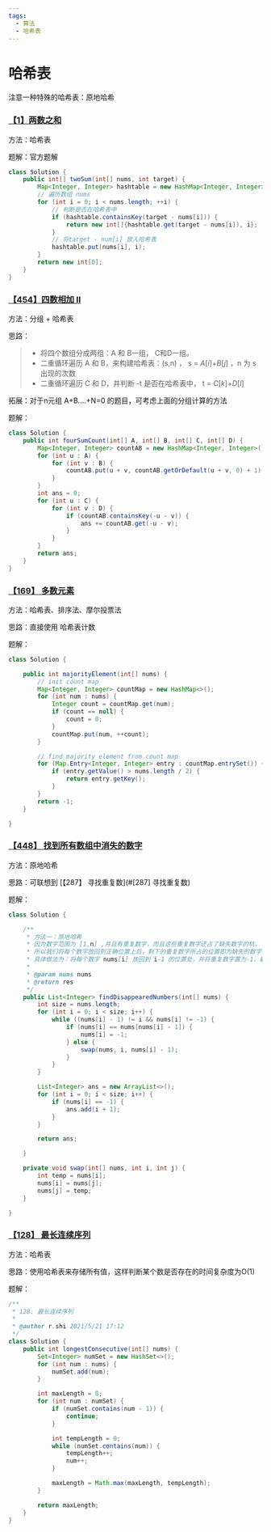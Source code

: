 ```yaml
---
tags:
  - 算法
  - 哈希表
---
```

# 哈希表

注意一种特殊的哈希表：原地哈希

### [【1】两数之和](https://leetcode-cn.com/problems/two-sum/)

方法：哈希表

题解：官方题解

```java
class Solution {
    public int[] twoSum(int[] nums, int target) {
        Map<Integer, Integer> hashtable = new HashMap<Integer, Integer>();
        // 遍历数组 nums
        for (int i = 0; i < nums.length; ++i) {
            // 判断是否在哈希表中
            if (hashtable.containsKey(target - nums[i])) {
                return new int[]{hashtable.get(target - nums[i]), i};
            }
            // 将target - num[i] 放入哈希表
            hashtable.put(nums[i], i);
        }
        return new int[0];
    }
}
```

### [【454】四数相加 II](https://leetcode-cn.com/problems/4sum-ii/)

方法：分组 + 哈希表

思路：

> - 将四个数组分成两组：A 和 B一组， C和D一组。
> - 二重循环遍历 A 和 B，来构建哈希表：(s,n) ， s = *A*[*i*]+*B*[*j*] ，n 为 s 出现的次数
> - 二重循环遍历 C 和 D，并判断 -t 是否在哈希表中， t =  *C*[*k*]+*D*[*l*]

拓展：对于n元组 A+B....+N=0 的题目，可考虑上面的分组计算的方法

题解：

```java
class Solution {
    public int fourSumCount(int[] A, int[] B, int[] C, int[] D) {
        Map<Integer, Integer> countAB = new HashMap<Integer, Integer>();
        for (int u : A) {
            for (int v : B) {
                countAB.put(u + v, countAB.getOrDefault(u + v, 0) + 1);
            }
        }
        int ans = 0;
        for (int u : C) {
            for (int v : D) {
                if (countAB.containsKey(-u - v)) {
                    ans += countAB.get(-u - v);
                }
            }
        }
        return ans;
    }
}
```

### [【169】 多数元素](https://leetcode-cn.com/problems/majority-element/)

方法：哈希表、排序法、摩尔投票法

思路：直接使用 哈希表计数

题解：

```java
class Solution {

    public int majorityElement(int[] nums) {
        // init count map
        Map<Integer, Integer> countMap = new HashMap<>();
        for (int num : nums) {
            Integer count = countMap.get(num);
            if (count == null) {
                count = 0;
            }
            countMap.put(num, ++count);
        }

        // find majority element from count map
        for (Map.Entry<Integer, Integer> entry : countMap.entrySet()) {
            if (entry.getValue() > nums.length / 2) {
                return entry.getKey();
            }
        }
        return -1;
    }

}
```

### [【448】 找到所有数组中消失的数字](https://leetcode-cn.com/problems/find-all-numbers-disappeared-in-an-array/)

方法：原地哈希

思路：可联想到  [【287】 寻找重复数](#[287] 寻找重复数)

题解：

```java
class Solution {

    /**
     * 方法一：原地哈希
     * 因为数字范围为 [1,n] ,并且有重复数字，而且这些重复数字还占了缺失数字的坑，
     * 所以我们将每个数字放回到正确位置上后，剩下的重复数字所占的位置即为缺失的数字，
     * 具体做法为：将每个数字 nums[i] 放回到 i-1 的位置处，并将重复数字置为-1，最后-1存在的位置即为缺失的位置
     *
     * @param nums nums
     * @return res
     */
    public List<Integer> findDisappearedNumbers(int[] nums) {
        int size = nums.length;
        for (int i = 0; i < size; i++) {
            while ((nums[i] - 1) != i && nums[i] != -1) {
                if (nums[i] == nums[nums[i] - 1]) {
                    nums[i] = -1;
                } else {
                    swap(nums, i, nums[i] - 1);
                }
            }
        }

        List<Integer> ans = new ArrayList<>();
        for (int i = 0; i < size; i++) {
            if (nums[i] == -1) {
                ans.add(i + 1);
            }
        }

        return ans;

    }

    private void swap(int[] nums, int i, int j) {
        int temp = nums[i];
        nums[i] = nums[j];
        nums[j] = temp;
    }

}

```

### [【128】 最长连续序列](https://leetcode-cn.com/problems/longest-consecutive-sequence/)

方法：哈希表

思路：使用哈希表来存储所有值，这样判断某个数是否存在的时间复杂度为O(1)

题解：

```java
/**
 * 128. 最长连续序列
 *
 * @author r.shi 2021/5/21 17:12
 */
class Solution {
    public int longestConsecutive(int[] nums) {
        Set<Integer> numSet = new HashSet<>();
        for (int num : nums) {
            numSet.add(num);
        }

        int maxLength = 0;
        for (int num : numSet) {
            if (numSet.contains(num - 1)) {
                continue;
            }

            int tempLength = 0;
            while (numSet.contains(num)) {
                tempLength++;
                num++;
            }

            maxLength = Math.max(maxLength, tempLength);
        }

        return maxLength;
    }
}
```
